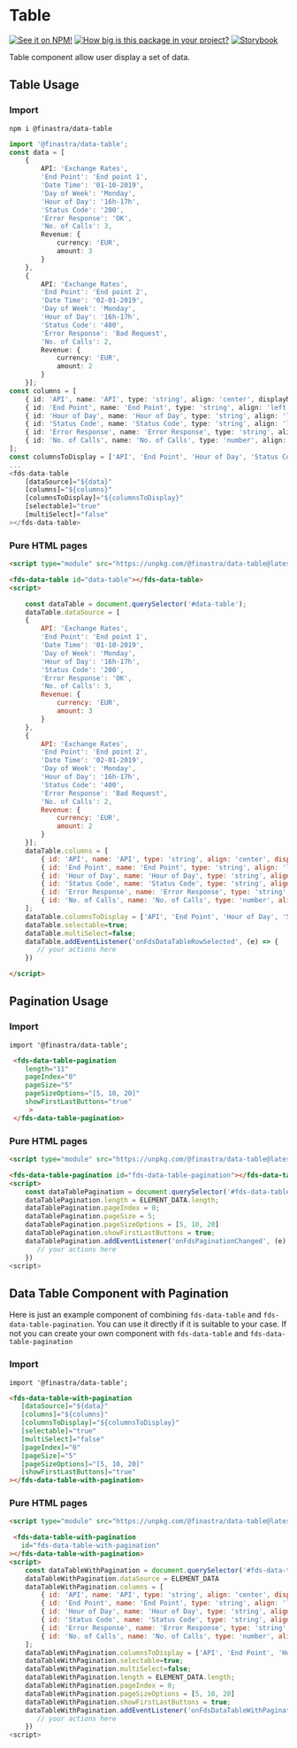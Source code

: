 # Table

[![See it on NPM!](https://img.shields.io/npm/v/@finastra/data-table?style=for-the-badge)](https://www.npmjs.com/package/@finastra/data-table)
[![How big is this package in your project?](https://img.shields.io/bundlephobia/minzip/@finastra/data-table?style=for-the-badge)](https://bundlephobia.com/result?p=@finastra/data-table')
[![Storybook](https://shields.io/badge/-Play%20with%20this%20web%20component-2a0481?logo=storybook&style=for-the-badge)](https://finastra.github.io/finastra-design-system/?path=/story/components-data-table-default)

Table component allow user display a set of data. 


## Table Usage

### Import

```
npm i @finastra/data-table
```

```ts
import '@finastra/data-table';
const data = [
    {
        API: 'Exchange Rates',
        'End Point': 'End point 1',
        'Date Time': '01-10-2019',
        'Day of Week': 'Monday',
        'Hour of Day': '16h-17h',
        'Status Code': '200',
        'Error Response': 'OK',
        'No. of Calls': 3,
        Revenue: {
            currency: 'EUR',
            amount: 3
        }
    },
    {
        API: 'Exchange Rates',
        'End Point': 'End point 2',
        'Date Time': '02-01-2019',
        'Day of Week': 'Monday',
        'Hour of Day': '16h-17h',
        'Status Code': '400',
        'Error Response': 'Bad Request',
        'No. of Calls': 2,
        Revenue: {
            currency: 'EUR',
            amount: 2
        }
    }];
const columns = [
    { id: 'API', name: 'API', type: 'string', align: 'center', displayName: 'Display Api' },
    { id: 'End Point', name: 'End Point', type: 'string', align: 'left', sortable: true },
    { id: 'Hour of Day', name: 'Hour of Day', type: 'string', align: 'left' },
    { id: 'Status Code', name: 'Status Code', type: 'string', align: 'left' },
    { id: 'Error Response', name: 'Error Response', type: 'string', align: 'center' },
    { id: 'No. of Calls', name: 'No. of Calls', type: 'number', align: 'right', sortable: true }
];
const columnsToDisplay = ['API', 'End Point', 'Hour of Day', 'Status Code', 'Error Response', 'No. of Calls'];
...
<fds-data-table
    [dataSource]="${data}"
    [columns]="${columns}"
    [columnsToDisplay]="${columnsToDisplay}"
    [selectable]="true"
    [multiSelect]="false"
></fds-data-table>
```

### Pure HTML pages

```html
<script type="module" src="https://unpkg.com/@finastra/data-table@latest/dist/src/data-table.js?module"></script>

<fds-data-table id="data-table"></fds-data-table>
<script>

    const dataTable = document.querySelector('#data-table');
    dataTable.dataSource = [
    {
        API: 'Exchange Rates',
        'End Point': 'End point 1',
        'Date Time': '01-10-2019',
        'Day of Week': 'Monday',
        'Hour of Day': '16h-17h',
        'Status Code': '200',
        'Error Response': 'OK',
        'No. of Calls': 3,
        Revenue: {
            currency: 'EUR',
            amount: 3
        }
    },
    {
        API: 'Exchange Rates',
        'End Point': 'End point 2',
        'Date Time': '02-01-2019',
        'Day of Week': 'Monday',
        'Hour of Day': '16h-17h',
        'Status Code': '400',
        'Error Response': 'Bad Request',
        'No. of Calls': 2,
        Revenue: {
            currency: 'EUR',
            amount: 2
        }
    }];
    dataTable.columns = [
        { id: 'API', name: 'API', type: 'string', align: 'center', displayName: 'Display Api' },
        { id: 'End Point', name: 'End Point', type: 'string', align: 'left', sortable: true },
        { id: 'Hour of Day', name: 'Hour of Day', type: 'string', align: 'left' },
        { id: 'Status Code', name: 'Status Code', type: 'string', align: 'left' },
        { id: 'Error Response', name: 'Error Response', type: 'string', align: 'center' },
        { id: 'No. of Calls', name: 'No. of Calls', type: 'number', align: 'right', sortable: true }
    ];
    dataTable.columnsToDisplay = ['API', 'End Point', 'Hour of Day', 'Status Code', 'Error Response', 'No. of Calls'];
    dataTable.selectable=true;
    dataTable.multiSelect=false;
    dataTable.addEventListener('onFdsDataTableRowSelected', (e) => {
       // your actions here
    })

</script>
```

## Pagination Usage 
### Import 
```import '@finastra/data-table';```

```html
 <fds-data-table-pagination    
    length="11"
    pageIndex="0"
    pageSize="5"
    pageSizeOptions="[5, 10, 20]"
    showFirstLastButtons="true"
     >
 </fds-data-table-pagination>
 ```

### Pure HTML pages

```html
<script type="module" src="https://unpkg.com/@finastra/data-table@latest/dist/src/data-table.js?module"></script>

<fds-data-table-pagination id="fds-data-table-pagination"></fds-data-table-pagination>
<script>
    const dataTablePagination = document.querySelector('#fds-data-table-pagination');
    dataTablePagination.length = ELEMENT_DATA.length;
    dataTablePagination.pageIndex = 0;
    dataTablePagination.pageSize = 5;
    dataTablePagination.pageSizeOptions = [5, 10, 20]
    dataTablePagination.showFirstLastButtons = true;
    dataTablePagination.addEventListener('onFdsPaginationChanged', (e) => {
       // your actions here
    })
<script>
 ```



 ## Data Table Component with Pagination
 
 Here is just an example component of combining `fds-data-table` and `fds-data-table-pagination`.
 You can use it directly if it is suitable to your case. If not you can create your own component with `fds-data-table` and `fds-data-table-pagination`
 ### Import 
 ```import '@finastra/data-table';```

 ```html
 <fds-data-table-with-pagination 
    [dataSource]="${data}"
    [columns]="${columns}"
    [columnsToDisplay]="${columnsToDisplay}"
    [selectable]="true"
    [multiSelect]="false"
    [pageIndex]="0"
    [pageSize]="5"
    [pageSizeOptions]="[5, 10, 20]"
    [showFirstLastButtons]="true"
></fds-data-table-with-pagination>
 ```

 ### Pure HTML pages

```html
<script type="module" src="https://unpkg.com/@finastra/data-table@latest/dist/src/data-table.js?module"></script>

 <fds-data-table-with-pagination 
   id="fds-data-table-with-pagination"
></fds-data-table-with-pagination>
<script>
    const dataTableWithPagination = document.querySelector('#fds-data-table-with-pagination');
    dataTableWithPagination.dataSource = ELEMENT_DATA
    dataTableWithPagination.columns = [
        { id: 'API', name: 'API', type: 'string', align: 'center', displayName: 'Display Api' },
        { id: 'End Point', name: 'End Point', type: 'string', align: 'left', sortable: true },
        { id: 'Hour of Day', name: 'Hour of Day', type: 'string', align: 'left' },
        { id: 'Status Code', name: 'Status Code', type: 'string', align: 'left' },
        { id: 'Error Response', name: 'Error Response', type: 'string', align: 'center' },
        { id: 'No. of Calls', name: 'No. of Calls', type: 'number', align: 'right', sortable: true }
    ];
    dataTableWithPagination.columnsToDisplay = ['API', 'End Point', 'Hour of Day', 'Status Code', 'Error Response', 'No. of Calls'];
    dataTableWithPagination.selectable=true;
    dataTableWithPagination.multiSelect=false;
    dataTableWithPagination.length = ELEMENT_DATA.length;
    dataTableWithPagination.pageIndex = 0;
    dataTableWithPagination.pageSizeOptions = [5, 10, 20]
    dataTableWithPagination.showFirstLastButtons = true;
    dataTableWithPagination.addEventListener('onFdsDataTableWithPaginationRowSelected', (e) => {
       // your actions here
    })
<script>
 ```